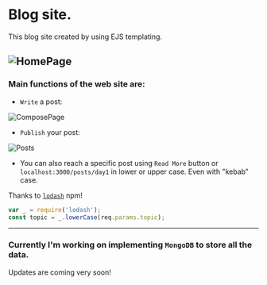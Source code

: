 # Blog site.
This blog site created by using EJS templating.

![HomePage](https://i.ibb.co/4JHScCK/main-img.png)
---
### Main functions of the web site are:
- `Write` a post: 

![ComposePage](https://i.ibb.co/R7KC6xB/compose.png)
 
- `Publish` your post:

![Posts](https://i.ibb.co/rsHC9MP/home-page-with-posts.png)

- You can also reach a specific post using `Read More` button or `localhost:3000/posts/day1` in lower or upper case. Even with "kebab" case.

Thanks to [`lodash`](https://lodash.com/) npm!
```javascript
var _ = require('lodash');
const topic = _.lowerCase(req.params.topic);
```
---
### Currently I'm working on implementing `MongoDB` to store all the data.
Updates are coming very soon!
